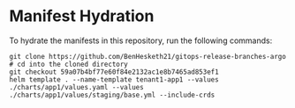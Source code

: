 # Manifest Hydration

To hydrate the manifests in this repository, run the following commands:

```shell
git clone https://github.com/BenHesketh21/gitops-release-branches-argo
# cd into the cloned directory
git checkout 59a07b4bf77e60f84e2132ac1e8b7465ad853ef1
helm template . --name-template tenant1-app1 --values ./charts/app1/values.yaml --values ./charts/app1/values/staging/base.yml --include-crds
```
